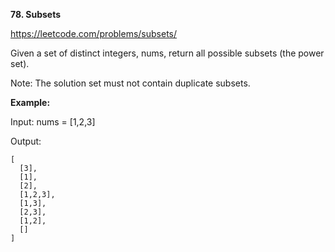 **78. Subsets**

https://leetcode.com/problems/subsets/


Given a set of distinct integers, nums, return all possible subsets (the power set).

Note: The solution set must not contain duplicate subsets.

**Example:**

Input: nums = [1,2,3]

Output:

    [
      [3],
      [1],
      [2],
      [1,2,3],
      [1,3],
      [2,3],
      [1,2],
      []
    ]